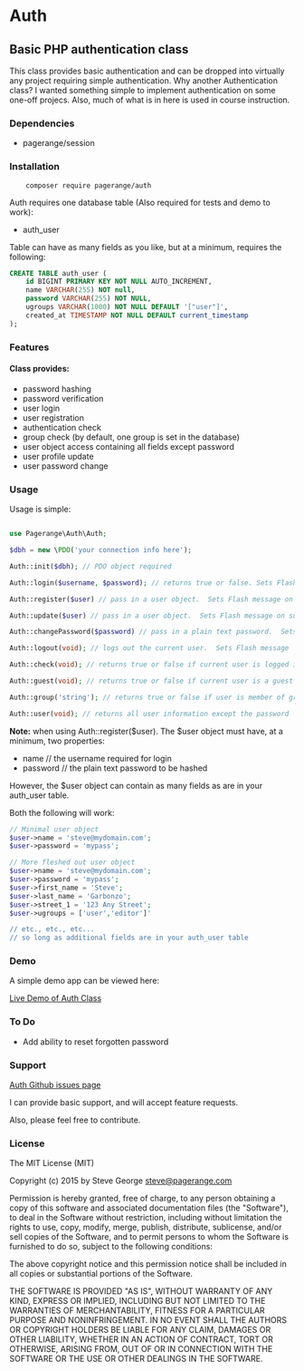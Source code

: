 # Auth

## Basic PHP authentication class

This class provides basic authentication and can be dropped into virtually any
project requiring simple authentication.  Why another Authentication class?
I wanted something simple to implement authentication on some one-off projecs.
Also, much of what is in here is used in course instruction.

### Dependencies

* pagerange/session

### Installation

```
    composer require pagerange/auth
```

Auth requires one database table (Also required for tests and demo to work):

* auth_user

Table can have as many fields as you like, but at a minimum, requires the following:

```sql
CREATE TABLE auth_user (
	id BIGINT PRIMARY KEY NOT NULL AUTO_INCREMENT,
	name VARCHAR(255) NOT null,
	password VARCHAR(255) NOT NULL,
	ugroups VARCHAR(1000) NOT NULL DEFAULT '["user"]',
	created_at TIMESTAMP NOT NULL DEFAULT current_timestamp
);
```

### Features

#### Class provides:

* password hashing
* password verification
* user login
* user registration
* authentication check
* group check (by default, one group is set in the database)
* user object access containing all fields except password
* user profile update
* user password change

### Usage

Usage is simple:

```php

use Pagerange\Auth\Auth;

$dbh = new \PDO('your connection info here');

Auth::init($dbh); // PDO object required

Auth::login($username, $password); // returns true or false. Sets Flash message.

Auth::register($user) // pass in a user object.  Sets Flash message on success.

Auth::update($user) // pass in a user object.  Sets Flash message on success.

Auth::changePassword($password) // pass in a plain text password.  Sets Flash message on success.

Auth::logout(void); // logs out the current user.  Sets Flash message

Auth::check(void); // returns true or false if current user is logged in

Auth::guest(void); // returns true or false if current user is a guest (unauthenticated)

Auth::group('string'); // returns true or false if user is member of group 'string'

Auth::user(void); // returns all user information except the password

```

**Note:** when using Auth::register($user).  The $user object must have,
at a minimum, two properties:

* name // the username required for login
* password // the plain text password to be hashed

However, the $user object can contain as many fields as are in your auth_user table.

Both the following will work:

```php
// Minimal user object
$user->name = 'steve@mydomain.com';
$user->password = 'mypass';
```

```php
// More fleshed out user object
$user->name = 'steve@mydomain.com';
$user->password = 'mypass';
$user->first_name = 'Steve';
$user->last_name = 'Garbonzo';
$user->street_1 = '123 Any Street';
$user->ugroups = ['user','editor']'

// etc., etc., etc...
// so long as additional fields are in your auth_user table
```

### Demo

A simple demo app can be viewed here:

[Live Demo of Auth Class](http://www.pagerange.com/projects/auth/demo/)

### To Do

* Add ability to reset forgotten password


### Support

[Auth Github issues page](https://github.com/pagerange/auth/issues/)

I can provide basic support, and will accept feature requests.

Also, please feel free to contribute.

### License

The MIT License (MIT)

Copyright (c) 2015  by Steve George <steve@pagerange.com>

Permission is hereby granted, free of charge, to any person obtaining a copy of
this software and associated documentation files (the "Software"), to deal in the
Software without restriction, including without limitation the rights to use,
copy, modify, merge, publish, distribute, sublicense, and/or sell copies of the
Software, and to permit persons to whom the Software is furnished to do so, subject
 to the following conditions:

The above copyright notice and this permission notice shall be included in all
copies or substantial portions of the Software.

THE SOFTWARE IS PROVIDED "AS IS", WITHOUT WARRANTY OF ANY KIND, EXPRESS OR
IMPLIED, INCLUDING BUT NOT LIMITED TO THE WARRANTIES OF MERCHANTABILITY,
FITNESS FOR A PARTICULAR PURPOSE AND NONINFRINGEMENT. IN NO EVENT SHALL THE
AUTHORS OR COPYRIGHT HOLDERS BE LIABLE FOR ANY CLAIM, DAMAGES OR OTHER
LIABILITY, WHETHER IN AN ACTION OF CONTRACT, TORT OR OTHERWISE, ARISING FROM,
OUT OF OR IN CONNECTION WITH THE SOFTWARE OR THE USE OR OTHER DEALINGS IN
THE SOFTWARE.

